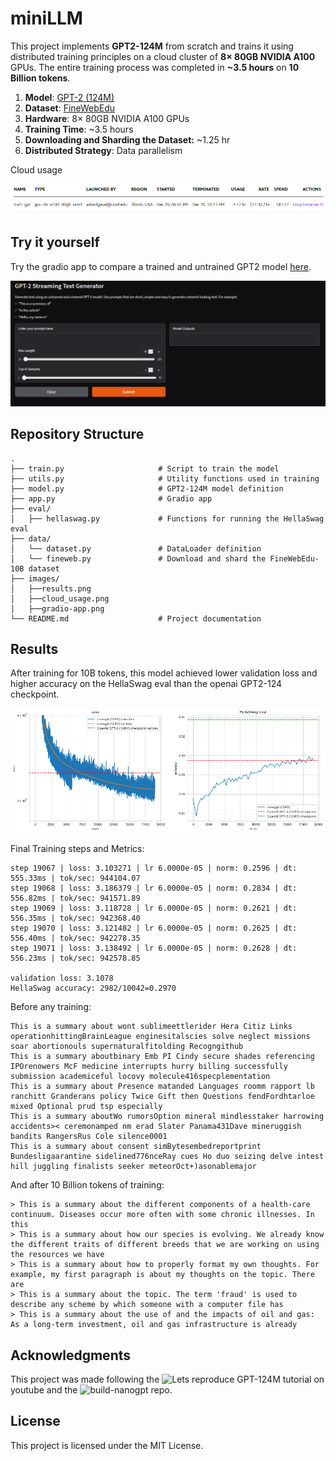 # miniLLM

This project implements **GPT2-124M** from scratch and trains it  using distributed training principles on a cloud cluster of **8× 80GB NVIDIA A100** GPUs. The entire training process was completed in **~3.5 hours** on **10 Billion tokens**.

1. **Model**: [GPT-2 (124M)](https://github.com/openai/gpt-2)
2. **Dataset**: [FineWebEdu](https://huggingface.co/datasets/HuggingFaceFW/fineweb-edu) 
3. **Hardware**: 8× 80GB NVIDIA A100 GPUs  
4. **Training Time**: ~3.5 hours
5. **Downloading and Sharding the Dataset:** ~1.25 hr
6. **Distributed Strategy**: Data parallelism

Cloud usage

![Results Overview](images/cloud_usage.png)

## Try it yourself
Try the gradio app to compare a trained and untrained GPT2 model [here](https://huggingface.co/spaces/AseemD/gpt2). 

![Results Overview](images/app_demo.gif)

## Repository Structure

```
.
├── train.py                     # Script to train the model 
├── utils.py                     # Utility functions used in training
├── model.py                     # GPT2-124M model definition
├── app.py                       # Gradio app                 
├── eval/
│   ├── hellaswag.py             # Functions for running the HellaSwag eval
├── data/
│   └── dataset.py               # DataLoader definition
│   └── fineweb.py               # Download and shard the FineWebEdu-10B dataset 
├── images/
│   ├──results.png               
│   ├──cloud_usage.png
│   ├──gradio-app.png
└── README.md                    # Project documentation 

```

## Results

After training for 10B tokens, this model achieved lower validation loss and higher accuracy on the HellaSwag eval than the openai GPT2-124 checkpoint.

![Results Overview](images/results.png)

Final Training steps and Metrics:

```
step 19067 | loss: 3.103271 | lr 6.0000e-05 | norm: 0.2596 | dt: 555.33ms | tok/sec: 944104.07
step 19068 | loss: 3.186379 | lr 6.0000e-05 | norm: 0.2834 | dt: 556.82ms | tok/sec: 941571.89
step 19069 | loss: 3.118728 | lr 6.0000e-05 | norm: 0.2621 | dt: 556.35ms | tok/sec: 942368.40
step 19070 | loss: 3.121482 | lr 6.0000e-05 | norm: 0.2625 | dt: 556.40ms | tok/sec: 942278.35
step 19071 | loss: 3.138492 | lr 6.0000e-05 | norm: 0.2628 | dt: 556.23ms | tok/sec: 942578.85

validation loss: 3.1078
HellaSwag accuracy: 2982/10042=0.2970
```

Before any training:

```
This is a summary about wont sublimeettlerider Hera Citiz Links operationhittingBrainLeague enginesitalscies solve neglect missions soar abortionouls supernaturalfitolding Recogngithub
This is a summary aboutbinary Emb PI Cindy secure shades referencing IPOrenowers McF medicine interrupts hurry billing successfully submission academiceful locovy molecule416specplementation
This is a summary about Presence matanded Languages roomm rapport lb ranchitt Granderans policy Twice Gift then Questions fendFordhtarloe mixed Optional prud tsp especially
This is a summary aboutWo rumorsOption mineral mindlesstaker harrowing accidents>< ceremonamped nm erad Slater Panama431Dave mineruggish bandits RangersRus Cole silence0001
This is a summary about consent simBytesembedreportprint Bundesligaarantine sidelined776nceRay cues Ho duo seizing delve intest hill juggling finalists seeker meteorOct+)asonablemajor
```

And after 10 Billion tokens of training:

```
> This is a summary about the different components of a health-care continuum. Diseases occur more often with some chronic illnesses. In this
> This is a summary about how our species is evolving. We already know the different traits of different breeds that we are working on using the resources we have
> This is a summary about how to properly format my own thoughts. For example, my first paragraph is about my thoughts on the topic. There are
> This is a summary about the topic. The term 'fraud' is used to describe any scheme by which someone with a computer file has
> This is a summary about the use of and the impacts of oil and gas: As a long-term investment, oil and gas infrastructure is already
```

## Acknowledgments
This project was made following the ![Lets reproduce GPT-124M]("https://www.youtube.com/watch?v=l8pRSuU81PU&t=11363s) tutorial on youtube and the ![build-nanogpt](https://github.com/karpathy/build-nanogpt) repo.

## License
This project is licensed under the MIT License.
    

